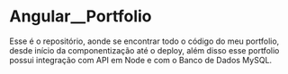 # Angular__Portfolio
Esse é o repositório, aonde se encontrar todo o código do meu portfolio, desde início da componentização até o deploy, além disso esse portfolio possui integração com API em Node e com o Banco de Dados MySQL.

